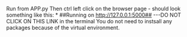 Run from APP.py 
Then ctrl left click on the browser page - should look something like this:  * ##Running on http://127.0.0.1:5000## ---DO NOT CLICK ON THIS LINK    in the terminal
You do not need to instsall any packages because of the virtual environment. 
